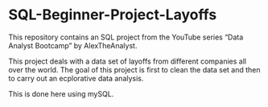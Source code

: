 # SQL-Beginner-Project-Layoffs
This repository contains an SQL project from the YouTube series “Data Analyst Bootcamp” by AlexTheAnalyst. 

This project deals with a data set of layoffs from different companies all over the world. 
The goal of this project is first to clean the data set and then to carry out an ecplorative data analysis. 

This is done here using mySQL. 
